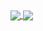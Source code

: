 <a href="https://github.com/satmyx/satmyx">
  <img align="center" src="https://github-readme-stats-ln89x49ge-satmyx.vercel.app/api?username=satmyx&show_icons=true&theme=radical"/>
</a>
<a href="https://github.com/satmyx/satmyx">
  <img align="center" src="github-readme-stats-ln89x49ge-satmyx.vercel.app/api/pin/?username=anuraghazra&repo=convoychat" />
</a>
